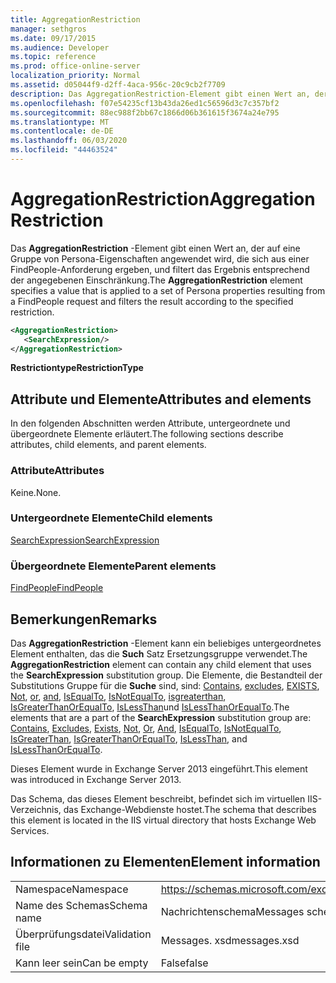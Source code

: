```yaml
---
title: AggregationRestriction
manager: sethgros
ms.date: 09/17/2015
ms.audience: Developer
ms.topic: reference
ms.prod: office-online-server
localization_priority: Normal
ms.assetid: d05044f9-d2ff-4aca-956c-20c9cb2f7709
description: Das AggregationRestriction-Element gibt einen Wert an, der auf eine Gruppe von Persona-Eigenschaften angewendet wird, die sich aus einer FindPeople-Anforderung ergeben, und filtert das Ergebnis entsprechend der angegebenen Einschränkung.
ms.openlocfilehash: f07e54235cf13b43da26ed1c56596d3c7c357bf2
ms.sourcegitcommit: 88ec988f2bb67c1866d06b361615f3674a24e795
ms.translationtype: MT
ms.contentlocale: de-DE
ms.lasthandoff: 06/03/2020
ms.locfileid: "44463524"
---
```

# <a name="aggregationrestriction"></a><span data-ttu-id="7c529-103">AggregationRestriction</span><span class="sxs-lookup"><span data-stu-id="7c529-103">AggregationRestriction</span></span>

<span data-ttu-id="7c529-104">Das **AggregationRestriction** -Element gibt einen Wert an, der auf eine Gruppe von Persona-Eigenschaften angewendet wird, die sich aus einer FindPeople-Anforderung ergeben, und filtert das Ergebnis entsprechend der angegebenen Einschränkung.</span><span class="sxs-lookup"><span data-stu-id="7c529-104">The **AggregationRestriction** element specifies a value that is applied to a set of Persona properties resulting from a FindPeople request and filters the result according to the specified restriction.</span></span> 
  
```XML
<AggregationRestriction>
   <SearchExpression/>
</AggregationRestriction>
```

 <span data-ttu-id="7c529-105">**Restrictiontype**</span><span class="sxs-lookup"><span data-stu-id="7c529-105">**RestrictionType**</span></span>
## <a name="attributes-and-elements"></a><span data-ttu-id="7c529-106">Attribute und Elemente</span><span class="sxs-lookup"><span data-stu-id="7c529-106">Attributes and elements</span></span>

<span data-ttu-id="7c529-107">In den folgenden Abschnitten werden Attribute, untergeordnete und übergeordnete Elemente erläutert.</span><span class="sxs-lookup"><span data-stu-id="7c529-107">The following sections describe attributes, child elements, and parent elements.</span></span>
  
### <a name="attributes"></a><span data-ttu-id="7c529-108">Attribute</span><span class="sxs-lookup"><span data-stu-id="7c529-108">Attributes</span></span>

<span data-ttu-id="7c529-109">Keine.</span><span class="sxs-lookup"><span data-stu-id="7c529-109">None.</span></span>
  
### <a name="child-elements"></a><span data-ttu-id="7c529-110">Untergeordnete Elemente</span><span class="sxs-lookup"><span data-stu-id="7c529-110">Child elements</span></span>

[<span data-ttu-id="7c529-111">SearchExpression</span><span class="sxs-lookup"><span data-stu-id="7c529-111">SearchExpression</span></span>](searchexpression.md)
  
### <a name="parent-elements"></a><span data-ttu-id="7c529-112">Übergeordnete Elemente</span><span class="sxs-lookup"><span data-stu-id="7c529-112">Parent elements</span></span>

[<span data-ttu-id="7c529-113">FindPeople</span><span class="sxs-lookup"><span data-stu-id="7c529-113">FindPeople</span></span>](findpeople.md)
  
## <a name="remarks"></a><span data-ttu-id="7c529-114">Bemerkungen</span><span class="sxs-lookup"><span data-stu-id="7c529-114">Remarks</span></span>

<span data-ttu-id="7c529-115">Das **AggregationRestriction** -Element kann ein beliebiges untergeordnetes Element enthalten, das die **Such** Satz Ersetzungsgruppe verwendet.</span><span class="sxs-lookup"><span data-stu-id="7c529-115">The **AggregationRestriction** element can contain any child element that uses the **SearchExpression** substitution group.</span></span> <span data-ttu-id="7c529-116">Die Elemente, die Bestandteil der Substitutions Gruppe für die **Suche** sind, sind: [Contains](contains.md), [excludes](excludes.md), [EXISTS](exists.md), [Not](not.md), [or](or.md), [and](and.md), [IsEqualTo](isequalto.md), [IsNotEqualTo](isnotequalto.md), [isgreaterthan](isgreaterthan.md), [IsGreaterThanOrEqualTo](isgreaterthanorequalto.md), [IsLessThan](islessthan.md)und [IsLessThanOrEqualTo](islessthanorequalto.md).</span><span class="sxs-lookup"><span data-stu-id="7c529-116">The elements that are a part of the **SearchExpression** substitution group are: [Contains](contains.md), [Excludes](excludes.md), [Exists](exists.md), [Not](not.md), [Or](or.md), [And](and.md), [IsEqualTo](isequalto.md), [IsNotEqualTo](isnotequalto.md), [IsGreaterThan](isgreaterthan.md), [IsGreaterThanOrEqualTo](isgreaterthanorequalto.md), [IsLessThan](islessthan.md), and [IsLessThanOrEqualTo](islessthanorequalto.md).</span></span>
  
<span data-ttu-id="7c529-117">Dieses Element wurde in Exchange Server 2013 eingeführt.</span><span class="sxs-lookup"><span data-stu-id="7c529-117">This element was introduced in Exchange Server 2013.</span></span>
  
<span data-ttu-id="7c529-118">Das Schema, das dieses Element beschreibt, befindet sich im virtuellen IIS-Verzeichnis, das Exchange-Webdienste hostet.</span><span class="sxs-lookup"><span data-stu-id="7c529-118">The schema that describes this element is located in the IIS virtual directory that hosts Exchange Web Services.</span></span>
  
## <a name="element-information"></a><span data-ttu-id="7c529-119">Informationen zu Elementen</span><span class="sxs-lookup"><span data-stu-id="7c529-119">Element information</span></span>

|||
|:-----|:-----|
|<span data-ttu-id="7c529-120">Namespace</span><span class="sxs-lookup"><span data-stu-id="7c529-120">Namespace</span></span>  <br/> |https://schemas.microsoft.com/exchange/services/2006/messages  <br/> |
|<span data-ttu-id="7c529-121">Name des Schemas</span><span class="sxs-lookup"><span data-stu-id="7c529-121">Schema name</span></span>  <br/> |<span data-ttu-id="7c529-122">Nachrichtenschema</span><span class="sxs-lookup"><span data-stu-id="7c529-122">Messages schema</span></span>  <br/> |
|<span data-ttu-id="7c529-123">Überprüfungsdatei</span><span class="sxs-lookup"><span data-stu-id="7c529-123">Validation file</span></span>  <br/> |<span data-ttu-id="7c529-124">Messages. xsd</span><span class="sxs-lookup"><span data-stu-id="7c529-124">messages.xsd</span></span>  <br/> |
|<span data-ttu-id="7c529-125">Kann leer sein</span><span class="sxs-lookup"><span data-stu-id="7c529-125">Can be empty</span></span>  <br/> |<span data-ttu-id="7c529-126">False</span><span class="sxs-lookup"><span data-stu-id="7c529-126">false</span></span>  <br/> |
   

